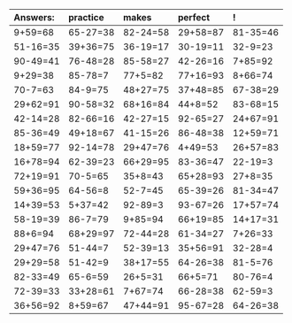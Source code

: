 | Answers: | practice | makes | perfect | ! |
| :--- | :--- | :--- | :--- | :--- |
| 9+59=68 | 65-27=38 | 82-24=58 | 29+58=87 | 81-35=46 | 
| 51-16=35 | 39+36=75 | 36-19=17 | 30-19=11 | 32-9=23 | 
| 90-49=41 | 76-48=28 | 85-58=27 | 42-26=16 | 7+85=92 | 
| 9+29=38 | 85-78=7 | 77+5=82 | 77+16=93 | 8+66=74 | 
| 70-7=63 | 84-9=75 | 48+27=75 | 37+48=85 | 67-38=29 | 
| 29+62=91 | 90-58=32 | 68+16=84 | 44+8=52 | 83-68=15 | 
| 42-14=28 | 82-66=16 | 42-27=15 | 92-65=27 | 24+67=91 | 
| 85-36=49 | 49+18=67 | 41-15=26 | 86-48=38 | 12+59=71 | 
| 18+59=77 | 92-14=78 | 29+47=76 | 4+49=53 | 26+57=83 | 
| 16+78=94 | 62-39=23 | 66+29=95 | 83-36=47 | 22-19=3 | 
| 72+19=91 | 70-5=65 | 35+8=43 | 65+28=93 | 27+8=35 | 
| 59+36=95 | 64-56=8 | 52-7=45 | 65-39=26 | 81-34=47 | 
| 14+39=53 | 5+37=42 | 92-89=3 | 93-67=26 | 17+57=74 | 
| 58-19=39 | 86-7=79 | 9+85=94 | 66+19=85 | 14+17=31 | 
| 88+6=94 | 68+29=97 | 72-44=28 | 61-34=27 | 7+26=33 | 
| 29+47=76 | 51-44=7 | 52-39=13 | 35+56=91 | 32-28=4 | 
| 29+29=58 | 51-42=9 | 38+17=55 | 64-26=38 | 81-5=76 | 
| 82-33=49 | 65-6=59 | 26+5=31 | 66+5=71 | 80-76=4 | 
| 72-39=33 | 33+28=61 | 7+67=74 | 66-28=38 | 62-59=3 | 
| 36+56=92 | 8+59=67 | 47+44=91 | 95-67=28 | 64-26=38 | 
